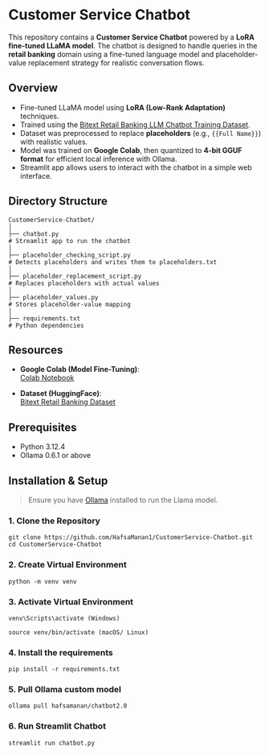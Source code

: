 # Customer Service Chatbot

This repository contains a **Customer Service Chatbot** powered by a **LoRA fine-tuned LLaMA model**. The chatbot is designed to handle queries in the **retail banking** domain using a fine-tuned language model and placeholder-value replacement strategy for realistic conversation flows.


## Overview

- Fine-tuned LLaMA model using **LoRA (Low-Rank Adaptation)** techniques.
- Trained using the [Bitext Retail Banking LLM Chatbot Training Dataset](https://huggingface.co/datasets/bitext/Bitext-retail-banking-llm-chatbot-training-dataset).
- Dataset was preprocessed to replace **placeholders** (e.g., `{{Full Name}}`) with realistic values.
- Model was trained on **Google Colab**, then quantized to **4-bit GGUF format** for efficient local inference with Ollama.
- Streamlit app allows users to interact with the chatbot in a simple web interface.


## Directory Structure
```
CustomerService-Chatbot/  
│
├── chatbot.py                                                              # Streamlit app to run the chatbot    
│
├── placeholder_checking_script.py                                          # Detects placeholders and writes them to placeholders.txt    
│
├── placeholder_replacement_script.py                                       # Replaces placeholders with actual values    
│
├── placeholder_values.py                                                   # Stores placeholder-value mapping     
│
├── requirements.txt                                                        # Python dependencies  
```

## Resources

- **Google Colab (Model Fine-Tuning)**:  
  [Colab Notebook](https://colab.research.google.com/drive/1VHqkPcDDCdZsfBxjsa9oOrTSeQoSKBaO?usp=sharing)

- **Dataset (HuggingFace)**:  
  [Bitext Retail Banking Dataset](https://huggingface.co/datasets/bitext/Bitext-retail-banking-llm-chatbot-training-dataset)


## Prerequisites
- Python 3.12.4
- Ollama 0.6.1 or above

## Installation & Setup

> Ensure you have [Ollama](https://ollama.com/) installed to run the Llama model.

### 1. Clone the Repository

```
git clone https://github.com/HafsaManan1/CustomerService-Chatbot.git
cd CustomerService-Chatbot
```

### 2. Create Virtual Environment

    
    python -m venv venv

### 3. Activate Virtual Environment

    venv\Scripts\activate (Windows)

    source venv/bin/activate (macOS/ Linux)

### 4. Install the requirements 

    pip install -r requirements.txt

### 5. Pull Ollama custom model

    ollama pull hafsamanan/chatbot2.0

### 6. Run Streamlit Chatbot

    streamlit run chatbot.py